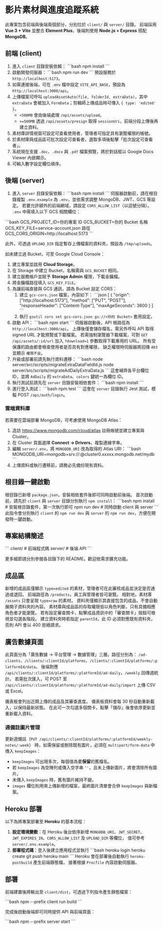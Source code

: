 # 影片素材與進度追蹤系統

此專案包含前端與後端兩個部分，分別位於 `client/` 與 `server/` 目錄。
前端採用 **Vue 3 + Vite** 並整合 **Element Plus**，後端則使用 **Node.js + Express** 搭配 **MongoDB**。

## 前端 (client)
1. 進入 `client` 目錄安裝依賴：
   \`\`\`bash
   npm install
   \`\`\`
2. 啟動開發伺服器：
   \`\`\`bash
   npm run dev
   \`\`\`
   預設服務於 `http://localhost:5173`。
3. 如需連接後端，可在 `.env` 檔中設定 `VITE_API_BASE`，預設為 `http://localhost:3000/api`。
4. 上傳檔案可呼叫 `uploadAssetAuto(file, folderId, extraData)`，其中 `extraData`
   會被加入 `FormData`；剪輯師上傳成品時可傳入 `{ type: 'edited' }`。
   - `<500MB` 會由後端處理 `/api/assets/upload`。
   - `>=500MB` 透過 `/api/assets/presign` 取得 `sessionUri`，前端分段上傳後再建立資料。
5. 素材庫詳情視窗可設定可查看使用者，管理者可指定具有瀏覽權限的帳號。
6. 於素材庫與成品區可批次設定可查看者，選取多項後點擊「批次設定可查看者」。
7. 系統現在支援 `.doc`、`.docx` 與 `.pdf` 檔案預覽，將於對話框以 Google Docs Viewer 內嵌顯示。
8. 可輸入數字設定欄位順序。

## 後端 (server)
1. 進入 `server` 目錄安裝依賴：
   \`\`\`bash
   npm install
   \`\`\`
伺服器啟動前，請在根目錄複製 `.env.example` 為 `.env`，並依需求調整 MongoDB、JWT、GCS 等設定。
若要允許額外的前端網域，請設定 `CORS_ALLOW_LIST`（以逗號分隔）。
 `.env` 中需填入以下 GCS 相關欄位：

\`\`\`bash
GCS_PROJECT_ID=你的專案 ID
GCS_BUCKET=你的 Bucket 名稱
GCS_KEY_FILE=service-account.json 路徑
GCS_CORS_ORIGIN=http://localhost:5173
\`\`\`

此外，可透過 `UPLOAD_DIR` 指定暫存上傳檔案的資料夾，預設為 `/tmp/uploads`。

如未建立過 Bucket，可至 Google Cloud Console：
1. 建立專案並啟用 **Cloud Storage**。
2. 在 Storage 中建立 Bucket，名稱需與 `GCS_BUCKET` 相同。
3. 建立服務帳戶並賦予 **Storage Admin** 權限，下載金鑰檔。
4. 將金鑰檔路徑填入 `GCS_KEY_FILE`。
5. 為讓前端直接與 GCS 通訊，請為 Bucket 設定 CORS：
   1. 建立 `gcs-cors.json` 檔案，內容如下：
      \`\`\`json
      [
        {
          "origin": ["http://localhost:5173"],
          "method": ["PUT", "POST"],
          "responseHeader": ["Content-Type"],
          "maxAgeSeconds": 3600
        }
      ]
      \`\`\`
   2. 執行 `gsutil cors set gcs-cors.json gs://<你的 Bucket>` 套用設定。
2. 啟動 API：
   \`\`\`bash
   npm start
   \`\`\`
伺服器啟動後，API 根路徑為 `http://localhost:3000/api`，
上傳後僅會儲存檔名，需另外呼叫 API 取得 signed URL 才能預覽或下載檔案。
若需強制瀏覽器下載檔案，可對 `GET /api/assets/:id/url` 加入 `?download=1`
參數取得下載專用的 URL。
所有受保護的路由都會檢查使用者是否具有對應權限，
缺乏權限時伺服器將回傳 `403` 並顯示 `權限不足`。
3. 升級或部署前請先執行資料遷移：
   \`\`\`bash
   node server/src/scripts/migrateExtraDataFieldId.js
   node server/src/scripts/migrateAdDailyExtraData.js
   \`\`\`
   這會補齊各平台欄位 ID，並將 `AdDaily` 的 `extraData`、`colors` 鍵統一為欄位 ID。
4. 執行測試前請先在 `server` 目錄安裝相依套件：
   \`\`\`bash
   npm install
   \`\`\`
5. 進行登入測試：
   \`\`\`bash
   npm test
   \`\`\`
   這會在 `server` 目錄執行 Jest 測試，模擬 POST `/api/auth/login`。

### 雲端資料庫
若需要在雲端部署 MongoDB，可考慮使用 MongoDB Atlas：
1. 造訪 <https://www.mongodb.com/cloud/atlas> 註冊帳號並建立專案與 Cluster。
2. 在 Cluster 頁面選擇 **Connect → Drivers**，複製連線字串。
3. 編輯 `server/.env`，將 `MONGODB_URI` 改為取得的 Atlas URI：
   \`\`\`bash
   MONGODB_URI=mongodb+srv://<user>:<password>@cluster0.xxxxx.mongodb.net/mydb
   \`\`\`
4. 上傳資料或執行遷移前，請務必先備份現有資料。


## 根目錄一鍵啟動
根目錄已新增 `package.json`，安裝相依套件後即可同時啟動前後端。
首次啟動前，請先於 `client` 與 `server` 目錄分別執行 `npm install`：
\`\`\`bash
npm install       # 安裝根目錄套件，第一次執行即可
npm run dev       # 同時啟動 client 與 server
\`\`\`
此指令會分別執行 `client` 的 `npm run dev` 與 `server` 的 `npm run dev`，方便在開發時一鍵啟動。

## 專案結構簡述
\`\`\`
client/  # 前端程式碼
server/  # 後端 API
\`\`\`

更多細節請分別參閱各目錄下的 README。歡迎依需求擴充功能。

## 成品區
新增的成品區僅顯示 `type=edited` 的素材，管理者可在此審核成品並決定是否通過或退回。
前端路徑為 `/products`，員工與管理者皆可瀏覽。
相對地，素材庫 `/assets` 只會呈現 `type=raw` 的素材。
資料夾僅顯示其直接包含的成品，不會自動展開子資料夾的內容。
素材庫與成品區的存取權限皆以角色判斷，只有具備相應角色者才能瀏覽。
若有設定審查關卡，點擊成品資訊中的「審查關卡」按鈕可檢視並勾選各階段。
建立資料夾時若指定 `parentId`，此 ID 必須對應既有資料夾，否則 API 會以 400 拒絕請求。

## 廣告數據頁面

此頁面分為「廣告數據 → 平台管理 → 數據管理」三層。路徑分別為：
`/ad-clients`、`/clients/:clientId/platforms`、`/clients/:clientId/platforms/:platformId/data`。
後端對應 `/api/clients/:clientId/platforms/:platformId/ad-daily`，`/weekly` 回傳週統計。
若需批次匯入，可 POST 至 `/api/clients/:clientId/platforms/:platformId/ad-daily/import` 上傳 CSV 或 Excel。

儀表板會列出近期上傳的成品及其審查進度。
儀表板資料會每 30 秒自動重新載入，以保持最新狀態。
在此可一次勾選多個關卡，點擊「儲存」後會依序更新並重新載入資料。

### 週備註圖片管理

更新週備註（`PUT /api/clients/:clientId/platforms/:platformId/weekly-notes/:week`）
時，如需保留或刪除既有圖片，必須在 `multipart/form-data` 中傳入 `keepImages`：

- `keepImages` 可出現多次，每個值為要**保留**的舊檔名。
- 若 `keepImages` 為空陣列或傳入空字串 `''`，且未上傳新圖片，將會清除所有圖片。
- 未傳入 `keepImages` 時，舊有圖片維持不變。
- `images` 欄位則用來上傳新增的檔案，最終圖片清單會合併 `keepImages` 與新檔案。





## Heroku 部署
以下為將專案部署至 **Heroku** 的基本流程：

1. **設定環境變數**：在 Heroku 後台依序新增
   `MONGODB_URI`、`JWT_SECRET`、`JWT_EXPIRES_IN`、`CORS_ALLOW_LIST` 及 `UPLOAD_DIR` 等欄位，
   值可參考 `server/.env.example`。
2. **部署程式碼**：登入後建立應用程式並執行
   \`\`\`bash
   heroku login
   heroku create <app-name>
   git push heroku main
   \`\`\`
   Heroku 會在部署後自動執行 `heroku-postbuild` 產生前端靜態檔，
   接著根據 `Procfile` 內容啟動伺服器。

## 部署
前端建置後將輸出至 `client/dist`，可透過下列指令產生靜態檔案：

\`\`\`bash
npm --prefix client run build
\`\`\`

完成後啟動後端即可同時提供 API 與前端頁面：

\`\`\`bash
npm --prefix server start
\`\`\`
